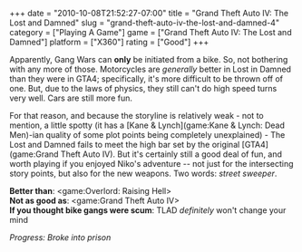 +++
date = "2010-10-08T21:52:27-07:00"
title = "Grand Theft Auto IV: The Lost and Damned"
slug = "grand-theft-auto-iv-the-lost-and-damned-4"
category = ["Playing A Game"]
game = ["Grand Theft Auto IV: The Lost and Damned"]
platform = ["X360"]
rating = ["Good"]
+++

Apparently, Gang Wars can <b>only</b> be initiated from a bike.  So, not bothering with any more of those.  Motorcycles are <i>generally</i> better in Lost in Damned than they were in GTA4; specifically, it's more difficult to be thrown off of one.  But, due to the laws of physics, they still can't do high speed turns very well.  Cars are still more fun.

For that reason, and because the storyline is relatively weak - not to mention, a little spotty (it has a [Kane & Lynch](game:Kane & Lynch: Dead Men)-ian quality of some plot points being completely unexplained) - The Lost and Damned fails to meet the high bar set by the original [GTA4](game:Grand Theft Auto IV).  But it's certainly still a good deal of fun, and worth playing if you enjoyed Niko's adventure -- not just for the intersecting story points, but also for the new weapons.  Two words: <i>street sweeper</i>.

<b>Better than</b>: <game:Overlord: Raising Hell>  
<b>Not as good as</b>: <game:Grand Theft Auto IV>  
<b>If you thought bike gangs were scum</b>: TLAD <i>definitely</i> won't change your mind

<i>Progress: Broke into prison</i>
